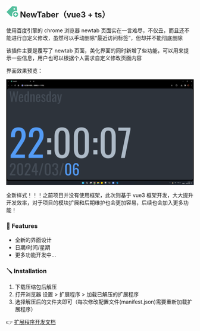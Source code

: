 ## ![logo](./images/icon32.png) NewTaber（vue3 + ts）

使用百度引擎的 chrome 浏览器 newtab 页面实在一言难尽，不仅丑，而且还不能进行自定义修改，虽然可以手动删除“最近访问标签”，但却并不能彻底删除

该插件主要是覆写了 newtab 页面，美化界面的同时新增了些功能，可以用来提示一些信息，用户也可以根据个人需求自定义修改页面内容

界面效果预览：

![img](./images/NewTaber.png)

全新样式！！！之前项目并没有使用框架，此次则基于 vue3 框架开发，大大提升开发效率，对于项目的模块扩展和后期维护也会更加容易，后续也会加入更多功能！

### 🚀 Features

- 全新的界面设计
- 日期/时间/星期
- 更多功能开发中...

### 🪛 Installation

1. 下载压缩包后解压
2. 打开浏览器 设置 > 扩展程序 > 加载已解压的扩展程序
3. 选择解压后的文件夹即可（每次修改配置文件(manifest.json)需要重新加载扩展程序）

👉 [扩展程序开发文档](https://developer.chrome.com/docs/extensions/)
